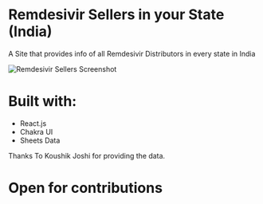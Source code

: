 # Remdesivir Sellers in your State (India)

A Site that provides info of all Remdesivir Distributors in every state in India

![Remdesivir Sellers Screenshot]('./Siteshot.png')


# Built with:

- React.js 
- Chakra UI
- Sheets Data

Thanks To Koushik Joshi
for providing the data.

# Open for contributions